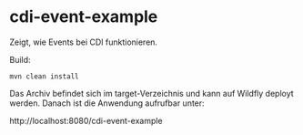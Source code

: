 # cdi-event-example
Zeigt, wie Events bei CDI funktionieren.

Build:
```
mvn clean install
```

Das Archiv befindet sich im target-Verzeichnis und kann auf Wildfly deployt werden. Danach ist die Anwendung aufrufbar unter:

http://localhost:8080/cdi-event-example
